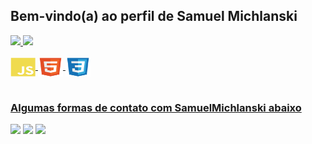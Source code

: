 ## Bem-vindo(a) ao perfil de Samuel Michlanski 
 <div>
   <a href="https://github.com/SamuelMichlanski">
   <img height="180em" src="https://github-readme-stats.vercel.app/api?username=SamuelMichlanski&show_icons=true&theme=tokyonight&include_all_commits=true&count_private=true"/>
   <img height="180em" src="https://github-readme-stats.vercel.app/api/top-langs/?username=SamuelMichlanski&layout=compact&langs_count=6&theme=tokyonight"/>
</div>
    
<div style="display: inline_block"><br>
  <img align="center" alt="Js" height="30" width="40" src="https://raw.githubusercontent.com/devicons/devicon/master/icons/javascript/javascript-plain.svg">
  <img align="center" alt="HTML" height="30" width="40" src="https://raw.githubusercontent.com/devicons/devicon/master/icons/html5/html5-original.svg">
  <img align="center" alt="CSS" height="30" width="40" src="https://raw.githubusercontent.com/devicons/devicon/master/icons/css3/css3-original.svg">
</div>
 
<br>
 
### Algumas formas de contato com SamuelMichlanski abaixo
 
<div>
  <a href="https://instagram.com/samuelmichlanski_09" target="_blank"><img src="https://img.shields.io/badge/-Instagram-%23E4405F?style=for-the-badge&logo=instagram&logoColor=white" ></a>
  <a href = "mailto:michlanskis@gmail.com" target="_blank" ><img src="https://img.shields.io/badge/-Gmail-%23333?style=for-the-badge&logo=gmail&logoColor=white"></a>
  <a href = "https://api.whatsapp.com/send?phone=5546991382189" target="_blank" ><img src="https://img.shields.io/badge/WhatsApp-25D366?style=for-the-badge&logo=whatsapp&logoColor=white"></a>
</div>

